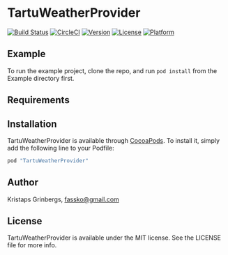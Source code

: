 # TartuWeatherProvider

[![Build Status](https://travis-ci.org/fassko/TartuWeatherProvider.svg?branch=master)](https://travis-ci.org/fassko/TartuWeatherProvider)
[![CircleCI](https://circleci.com/gh/fassko/TartuWeatherProvider/tree/master.svg?style=svg)](https://circleci.com/gh/fassko/TartuWeatherProvider/tree/master)
[![Version](https://img.shields.io/cocoapods/v/TartuWeatherProvider.svg?style=flat)](http://cocoapods.org/pods/TartuWeatherProvider)
[![License](https://img.shields.io/cocoapods/l/TartuWeatherProvider.svg?style=flat)](http://cocoapods.org/pods/TartuWeatherProvider)
[![Platform](https://img.shields.io/cocoapods/p/TartuWeatherProvider.svg?style=flat)](http://cocoapods.org/pods/TartuWeatherProvider)

## Example

To run the example project, clone the repo, and run `pod install` from the Example directory first.

## Requirements

## Installation

TartuWeatherProvider is available through [CocoaPods](http://cocoapods.org). To install
it, simply add the following line to your Podfile:

```ruby
pod "TartuWeatherProvider"
```

## Author

Kristaps Grinbergs, fassko@gmail.com

## License

TartuWeatherProvider is available under the MIT license. See the LICENSE file for more info.
